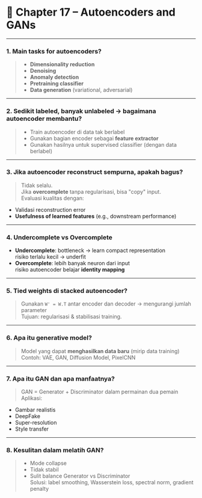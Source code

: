# 📘 Chapter 17 – Autoencoders and GANs

---

### 1. Main tasks for autoencoders?

> - **Dimensionality reduction**  
> - **Denoising**  
> - **Anomaly detection**  
> - **Pretraining classifier**  
> - **Data generation** (variational, adversarial)

---

### 2. Sedikit labeled, banyak unlabeled → bagaimana autoencoder membantu?

> - Train autoencoder di data tak berlabel  
> - Gunakan bagian encoder sebagai **feature extractor**  
> - Gunakan hasilnya untuk supervised classifier (dengan data berlabel)

---

### 3. Jika autoencoder reconstruct sempurna, apakah bagus?

> Tidak selalu.  
Jika **overcomplete** tanpa regularisasi, bisa "copy" input.  
Evaluasi kualitas dengan:  
- Validasi reconstruction error  
- **Usefulness of learned features** (e.g., downstream performance)

---

### 4. Undercomplete vs Overcomplete

- **Undercomplete**: bottleneck → learn compact representation  
   risiko terlalu kecil → underfit  
- **Overcomplete**: lebih banyak neuron dari input  
   risiko autoencoder belajar **identity mapping**

---

### 5. Tied weights di stacked autoencoder?

> Gunakan `W' = W.T` antar encoder dan decoder → mengurangi jumlah parameter  
Tujuan: regularisasi & stabilisasi training.

---

### 6. Apa itu generative model?

> Model yang dapat **menghasilkan data baru** (mirip data training)  
Contoh: VAE, GAN, Diffusion Model, PixelCNN

---

### 7. Apa itu GAN dan apa manfaatnya?

> GAN = Generator + Discriminator dalam permainan dua pemain  
Aplikasi:
- Gambar realistis  
- DeepFake  
- Super-resolution  
- Style transfer

---

### 8. Kesulitan dalam melatih GAN?

> - Mode collapse  
> - Tidak stabil  
> - Sulit balance Generator vs Discriminator  
Solusi: label smoothing, Wasserstein loss, spectral norm, gradient penalty
